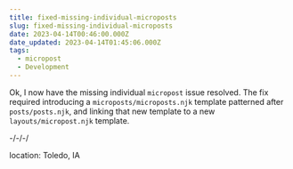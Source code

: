 ```yaml
---
title: fixed-missing-individual-microposts
slug: fixed-missing-individual-microposts
date: 2023-04-14T00:46:00.000Z
date_updated: 2023-04-14T01:45:06.000Z
tags: 
  - micropost
  - Development
---
```


Ok, I now have the missing individual `micropost` issue resolved.  The fix required introducing a `microposts/microposts.njk` template patterned after `posts/posts.njk`, and linking that new template to a new `layouts/micropost.njk` template.

-/-/-/

location: Toledo, IA
